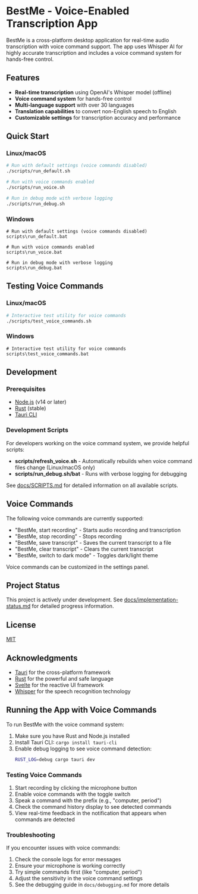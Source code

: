 # BestMe - Voice-Enabled Transcription App

BestMe is a cross-platform desktop application for real-time audio transcription with voice command support. 
The app uses Whisper AI for highly accurate transcription and includes a voice command system for hands-free control.

## Features

- **Real-time transcription** using OpenAI's Whisper model (offline)
- **Voice command system** for hands-free control
- **Multi-language support** with over 30 languages
- **Translation capabilities** to convert non-English speech to English
- **Customizable settings** for transcription accuracy and performance

## Quick Start

### Linux/macOS

```bash
# Run with default settings (voice commands disabled)
./scripts/run_default.sh

# Run with voice commands enabled
./scripts/run_voice.sh

# Run in debug mode with verbose logging
./scripts/run_debug.sh
```

### Windows

```batch
# Run with default settings (voice commands disabled)
scripts\run_default.bat

# Run with voice commands enabled
scripts\run_voice.bat

# Run in debug mode with verbose logging
scripts\run_debug.bat
```

## Testing Voice Commands

### Linux/macOS

```bash
# Interactive test utility for voice commands
./scripts/test_voice_commands.sh
```

### Windows

```batch
# Interactive test utility for voice commands
scripts\test_voice_commands.bat
```

## Development

### Prerequisites

- [Node.js](https://nodejs.org/) (v14 or later)
- [Rust](https://www.rust-lang.org/tools/install) (stable)
- [Tauri CLI](https://tauri.app/v1/guides/getting-started/installation)

### Development Scripts

For developers working on the voice command system, we provide helpful scripts:

- **scripts/refresh_voice.sh** - Automatically rebuilds when voice command files change (Linux/macOS only)
- **scripts/run_debug.sh/bat** - Runs with verbose logging for debugging

See [docs/SCRIPTS.md](./docs/SCRIPTS.md) for detailed information on all available scripts.

## Voice Commands

The following voice commands are currently supported:

- "BestMe, start recording" - Starts audio recording and transcription
- "BestMe, stop recording" - Stops recording
- "BestMe, save transcript" - Saves the current transcript to a file
- "BestMe, clear transcript" - Clears the current transcript
- "BestMe, switch to dark mode" - Toggles dark/light theme

Voice commands can be customized in the settings panel.

## Project Status

This project is actively under development. See [docs/implementation-status.md](./docs/implementation-status.md) for detailed progress information.

## License

[MIT](LICENSE)

## Acknowledgments

- [Tauri](https://tauri.app/) for the cross-platform framework
- [Rust](https://www.rust-lang.org/) for the powerful and safe language
- [Svelte](https://svelte.dev/) for the reactive UI framework
- [Whisper](https://github.com/openai/whisper) for the speech recognition technology 

## Running the App with Voice Commands

To run BestMe with the voice command system:

1. Make sure you have Rust and Node.js installed
2. Install Tauri CLI: `cargo install tauri-cli`
3. Enable debug logging to see voice command detection:
   ```bash
   RUST_LOG=debug cargo tauri dev
   ```

### Testing Voice Commands

1. Start recording by clicking the microphone button
2. Enable voice commands with the toggle switch
3. Speak a command with the prefix (e.g., "computer, period")
4. Check the command history display to see detected commands
5. View real-time feedback in the notification that appears when commands are detected

### Troubleshooting

If you encounter issues with voice commands:

1. Check the console logs for error messages
2. Ensure your microphone is working correctly
3. Try simple commands first (like "computer, period")
4. Adjust the sensitivity in the voice command settings
5. See the debugging guide in `docs/debugging.md` for more details 
